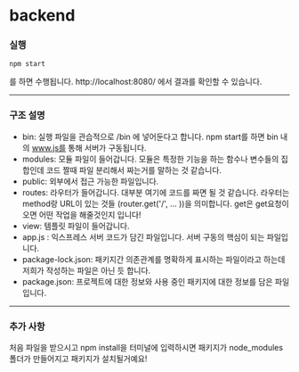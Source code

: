 # backend

### 실행

    npm start
  
를 하면 수행됩니다. 
http://localhost:8080/ 에서 결과를 확인할 수 있습니다. 

---
### 구조 설명
- bin: 실행 파일을 관습적으로 /bin 에 넣어둔다고 합니다. npm start를 하면 bin 내의  www.js를 통해 서버가 구동됩니다. 
- modules: 모듈 파일이 들어갑니다. 모듈은 특정한 기능을 하는 함수나 변수들의 집합인데 코드 짤때 파일 분리해서 짜는거를 말하는 것 같습니다. 
- public: 외부에서 접근 가능한 파일입니다. 
- routes: 라우터가 들어갑니다. 대부분 여기에 코드를 짜면 될 것 같습니다. 라우터는 method랑 URL이 있는 것들 (router.get('/', ... ))을 의미합니다. get은 get요청이 오면 어떤 작업을 해줄것인지 입니다! 
- view: 템플릿 파일이 들어갑니다. 
- app.js : 익스프레스 서버 코드가 담긴 파일입니다. 서버 구동의 핵심이 되는 파일입니다. 
- package-lock.json: 패키지간 의존관계를 명확하게 표시하는 파일이라고 하는데 저희가 작성하는 파일은 아닌 듯 합니다. 
- package.json: 프로젝트에 대한 정보와 사용 중인 패키지에 대한 정보를 담은 파일입니다. 

---

### 추가 사항
처음 파일을 받으시고 npm install을 터미널에 입력하시면 패키지가 node_modules 폴더가 만들어지고 패키지가 설치될거예요! 

